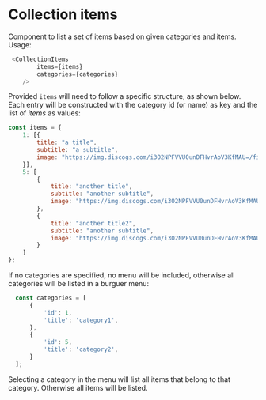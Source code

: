 # Collection items
Component to list a set of items based on given categories and items. Usage:
```js 
 <CollectionItems
        items={items}
        categories={categories}
    />

```

Provided `items` will need to follow a specific structure, as shown below. Each entry will be constructed with the category id (or name) as key and the list of _items_ as values:
```js   
const items = {
    1: [{
        title: "a title",
        subtitle: "a subtitle",
        image: "https://img.discogs.com/i3O2NPFVVU0unDFHvrAoV3KfMAU=/fit-in/500x500/filters:strip_icc():format(jpeg):mode_rgb():quality(90)/discogs-images/R-12641858-1539175125-1540.jpeg.jpg",
    }],
    5: [
        {
            title: "another title",
            subtitle: "another subtitle",
            image: "https://img.discogs.com/i3O2NPFVVU0unDFHvrAoV3KfMAU=/fit-in/500x500/filters:strip_icc():format(jpeg):mode_rgb():quality(90)/discogs-images/R-12641858-1539175125-1540.jpeg.jpg",
        },
        {
            title: "another title2",
            subtitle: "another subtitle",
            image: "https://img.discogs.com/i3O2NPFVVU0unDFHvrAoV3KfMAU=/fit-in/500x500/filters:strip_icc():format(jpeg):mode_rgb():quality(90)/discogs-images/R-12641858-1539175125-1540.jpeg.jpg",
        }
    ]
};
```

If no categories are specified, no menu will be included, otherwise all categories will be listed in a burguer menu:
```js
  const categories = [
      {
          'id': 1,
          'title': 'category1',
      },
      {
          'id': 5,
          'title': 'category2',
      }
  ];
```

Selecting a category in the menu will list all items that belong to that category. Otherwise all items will be listed.
